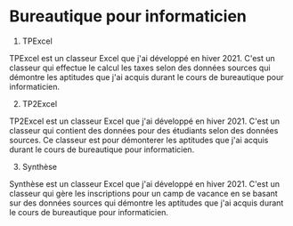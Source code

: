 
# Bureautique pour informaticien

1. TPExcel

TPExcel est un classeur Excel que j'ai développé en hiver 2021. C'est un classeur qui effectue le calcul les taxes selon des données sources qui démontre les aptitudes que j'ai acquis durant le cours de bureautique pour informaticien.

2. TP2Excel

TP2Excel est un classeur Excel que j'ai développé en hiver 2021. C'est un classeur qui contient des données pour des étudiants selon des données sources. Ce classeur est pour démonterer les aptitudes que j'ai acquis durant le cours de bureautique pour informaticien.

3. Synthèse

Synthèse est un classeur Excel que j'ai développé en hiver 2021. C'est un classeur qui gère les inscriptions pour un camp de vacance en se basant sur des données sources qui démontre les aptitudes que j'ai acquis durant le cours de bureautique pour informaticien.